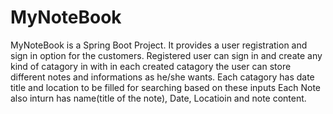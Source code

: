 # MyNoteBook
MyNoteBook is a Spring Boot Project. It provides a user registration and sign in option for the customers. Registered user can sign in and create any kind of catagory in with in each created catagory the user can store different notes and informations as he/she wants. 
Each catagory has date title and location to be filled for searching based on these inputs
Each Note also inturn has name(title of the note), Date, Locatioin and note content.
